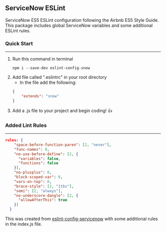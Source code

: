 ## ServiceNow ESLint
ServiceNow ES5 ESLint configuration following the Airbnb ES5 Style Guide. This package includes global ServiceNow variables and some additional ESLint rules.
### Quick Start
---
1. Run this command in terminal
    ```
    npm i --save-dev eslint-config-snow
    ```
2. Add file called ".eslintrc" in your root directory
    * In the file add the following:
    ```json
    {
        "extends": "snow"
    }
    ```
3. Add a .js file to your project and begin coding! 👍

### Added Lint Rules
---
```json
rules: {
    "space-before-function-paren": [2, "never"],
    "func-names": 0,
    "no-use-before-define": [2, {
      "variables": false,
      "functions": false
    }],
    "no-plusplus": 0,
    "block-scoped-var": 0,
    "vars-on-top": 0,
    "brace-style": [2, "1tbs"],
    "semi": [2, "always"],
    "no-underscore-dangle": [2, {
      "allowAfterThis": true
    }]
  }
```

This was created from [eslint-config-servicenow](https://www.npmjs.com/package/eslint-config-servicenow) with some additional rules in the index.js file. 